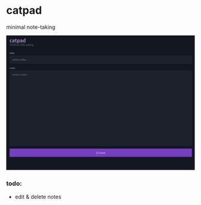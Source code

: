 # catpad
minimal note-taking

![screenshot](https://github.com/kkrriisssshh/catpad/blob/main/screenshots/screenshot1.png)

### todo:
- edit & delete notes